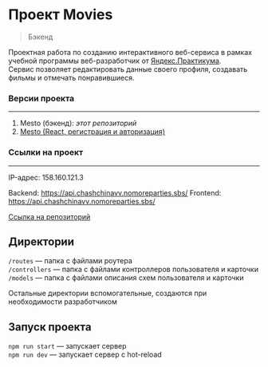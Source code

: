 # **Проект Movies**
> Бэкенд

Проектная работа по созданию интерактивного веб-сервиса в рамках учебной программы веб-разработчик от [Яндекс.Практикума](https://practicum.yandex.ru/).  
Сервис позволяет редактировать данные своего профиля, создавать фильмы и отмечать понравившиеся.

### **Версии проекта**
***
1. Mesto (бэкенд): *этот репозиторий*
2. [Mesto (React, регистрация и авторизация)](https://github.com/chashchinavera/movies-explorer-frontend)

### **Ссылки на проект**
***

IP-адрес: 158.160.121.3

Backend: https://api.chashchinavv.nomoreparties.sbs/
Frontend: https://api.chashchinavv.nomoreparties.sbs/

[Ссылка на репозиторий](https://github.com/chashchinavera/movies-explorer-api)

## Директории

`/routes` — папка с файлами роутера  
`/controllers` — папка с файлами контроллеров пользователя и карточки   
`/models` — папка с файлами описания схем пользователя и карточки  
  
Остальные директории вспомогательные, создаются при необходимости разработчиком

## Запуск проекта

`npm run start` — запускает сервер   
`npm run dev` — запускает сервер с hot-reload
